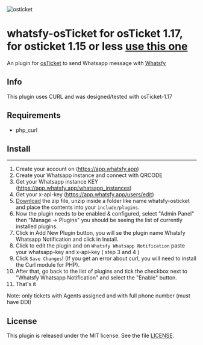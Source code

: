 ![osticket](https://demo.osticket.com.br/scp/images/ost-logo.png)

whatsfy-osTicket for osTicket 1.17, for osticket 1.15 or less [use this one](https://github.com/luispimenta/whatsfy-osticket)
==============
An plugin for [osTicket](https://osticket.com) to send Whatsapp message with [Whatsfy](https://whatsfy.app/)

Info
------
This plugin uses CURL and was designed/tested with osTicket-1.17

## Requirements
- php_curl

## Install
--------
1. Create your account on (https://app.whatsfy.app)
2. Create your Whatsapp instance and connect with QRCODE
3. Get your Whatsapp instance KEY (https://app.whatsfy.app/whatsapp_instances)
4. Get your x-api-key (https://app.whatsfy.app/users/edit)
5. [Download](https://github.com/luispimenta/whatsfy-osticket-1-17/releases/latest) the zip file, unzip inside a folder like name whatsfy-osticket and place the contents into your `include/plugins`.
6. Now the plugin needs to be enabled & configured, select "Admin Panel" then "Manage -> Plugins" you should be seeing the list of currently installed plugins.
7. Click in Add New Plugin button, you will se the plugin name Whatsfy Whatsapp Notification and click in Install.
8. Click to edit the plugin and on `Whatsfy Whatsapp Notification` paste your whatsapp-key and x-api-key ( step 3 and 4 )
9. Click `Save Changes`! (If you get an error about curl, you will need to install the Curl module for PHP).
10. After that, go back to the list of plugins and tick the checkbox next to "Whatsfy Whatsapp Notification" and select the "Enable" button.
11. That's it

Note: only tickets with Agents assigned and with full phone number (must have DDI)

## License

This plugin is released under the MIT license. See the file [LICENSE](LICENSE).
